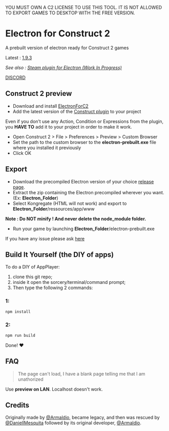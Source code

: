 YOU MUST OWN A C2 LICENSE TO USE THIS TOOL. IT IS NOT ALLOWED TO EXPORT GAMES TO DESKTOP WITH THE FREE VERSION.

# Electron for Construct 2
A prebuilt version of electron ready for Construct 2 games

Latest : [1.9.3](https://github.com/Floflis/AppPlayer-Electron/releases/)


*See also : [Steam plugin for Electron (Work In Progress)](#)*

[DISCORD](https://discord.gg/0eLPLj96B4t3Dpgo)

## Construct 2 preview
* Download and install [ElectronForC2](https://github.com/Floflis/AppPlayer-Electron/releases)
* Add the latest version of the [Construct plugin](https://github.com/C2Electron/template/releases) to your project

Even if you don’t use any Action, Condition or Expressions from the plugin, you **HAVE TO** add it to your project in order to make it work.

* Open Construct 2 > File > Preferences > Preview > Custom Browser
* Set the path to the custom browser to the **electron-prebuilt.exe** file where you installed it previously
* Click OK

## Export
* Download the precompiled Electron version of your choice [release page](https://github.com/C2Electron/template/releases/).
* Extract the zip containing the Electron precompiled wherever you want. (Ex: **Electron_Folder**)
* Select Kongregate (HTML will not work) and export to **Electron_Folder**/ressources/app/www 

**Note : Do NOT minify ! And never delete the node_module folder.**

* Run your game by launching **Electron_Folder**/electron-prebuilt.exe

If you have any issue please ask [here](https://github.com/C2Electron/template/issues)

## Build It Yourself (the DIY of apps)

To do a DIY of AppPlayer:

1. clone this git repo;
2. inside it open the sorcery/terminal/command prompt;
3. Then type the following 2 commands:

### 1:

```sh
npm install
```

### 2:

```sh
npm run build
```

Done! ❤️

## FAQ
> The page can't load, I have a blank page telling me that I am unathorized

Use **preview on LAN**. Localhost doesn't work.

## Credits

Originally made by [@Armaldio](https://github.com/Armaldio), became legacy, and then was rescued by [@DaniellMesquita](https://github.com/DaniellMesquita) followed by its original developer, [@Armaldio](https://github.com/Armaldio).
